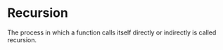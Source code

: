 # Recursion

The process in which a function calls itself directly or indirectly is called recursion.